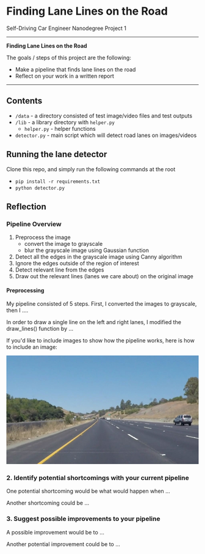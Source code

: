 # Finding Lane Lines on the Road

Self-Driving Car Engineer Nanodegree Project 1

---

**Finding Lane Lines on the Road**

The goals / steps of this project are the following:
* Make a pipeline that finds lane lines on the road
* Reflect on your work in a written report


[//]: # (Image References)

[image1]: ./data/images/solidYellowCurve.jpg "Original"

[image1]: ./data/images/blur_grayscale.jpg "Gray-scaled (blurring applied)"

[image1]: ./data/images/canny_edge.jpg "Canny edge detection"

[image1]: ./data/images/hough_transformed.jpg "Hough transformed"

---

## Contents

* `/data` - a directory consisted of test image/video files and test outputs
* `/lib` - a library directory with `helper.py`
	* `helper.py` - helper functions
* `detector.py` - main script which will detect road lanes on images/videos

## Running the lane detector

Clone this repo, and simply run the following commands at the root

* `pip install -r requirements.txt`
* `python detector.py`


## Reflection

### Pipeline Overview

1. Preprocess the image
	* convert the image to grayscale
	* blur the grayscale image using Gaussian function
2. Detect all the edges in the grayscale image using Canny algorithm
3. Ignore the edges outside of the region of interest
4. Detect relevant line from the edges
5. Draw out the relevant lines (lanes we care about) on the original image

#### Preprocessing 

My pipeline consisted of 5 steps. First, I converted the images to grayscale, then I .... 

In order to draw a single line on the left and right lanes, I modified the draw_lines() function by ...

If you'd like to include images to show how the pipeline works, here is how to include an image: 

![alt text][image1]


### 2. Identify potential shortcomings with your current pipeline


One potential shortcoming would be what would happen when ... 

Another shortcoming could be ...


### 3. Suggest possible improvements to your pipeline

A possible improvement would be to ...

Another potential improvement could be to ...